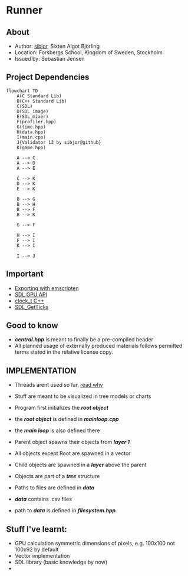 # Runner

## About

- Author: [sibjor](https://www.github.com/sibjor), Sixten Algot Björling
- Location: Forsbergs School, Kingdom of Sweden, Stockholm
- Issued by: Sebastian Jensen

## Project Dependencies

```mermaid
flowchart TD
    A(C Standard Lib)
    B(C++ Standard Lib)
    C(SDL)
    D(SDL_image)
    E(SDL_mixer)
    F(profiler.hpp) 
    G(time.hpp) 
    H(data.hpp)
    I(main.cpp)
    J{Validator 13 by sibjor@github}
    K(game.hpp)

    A --> C
    A --> D
    A --> E

    C --> K
    D --> K
    E --> K

    B --> G
    B --> H
    B --> F
    B --> K

    G --> F

    H --> I
    F --> I
    K --> I

    I --> J

```
## Important 

- [Exporting with emscripten](https://wiki.libsdl.org/SDL3/README/emscripten)
- [SDL GPU API](https://wiki.libsdl.org/SDL3/CategoryGPU)
- [clock_t C++](https://en.cppreference.com/w/c/chrono/clock_t)
- [SDL_GetTicks](https://wiki.libsdl.org/SDL3/SDL_GetTicks)

## Good to know
- ***central.hpp*** is meant to finally be a pre-compiled header
- All planned usage of externally produced materials follows permitted terms stated in the relative license copy.

## IMPLEMENTATION

- Threads arent used so far, [read why](https://wiki.libsdl.org/SDL3/README/emscripten)

- Stuff are meant to be visualized in tree models or charts

- Program first initializes the ***root object***
- the ***root object*** is defined in ***mainloop.cpp***
- the ***main loop*** is also defined there
- Parent object spawns their objects from ***layer 1***
- All objects except Root are spawned in a vector
- Child objects are spawned in a ***layer*** above the parent
- Objects are part of a ***tree*** structure

- Paths to files are defined in ***data***
- ***data*** contains .csv files
- path to ***data*** is defined in ***filesystem.hpp***


## Stuff I've learnt:

- GPU calculation symmetric dimensions of pixels, e.g. 100x100 not 100x92 by default
- Vector implementation
- SDL library (basic knowledge by now)
- 

```